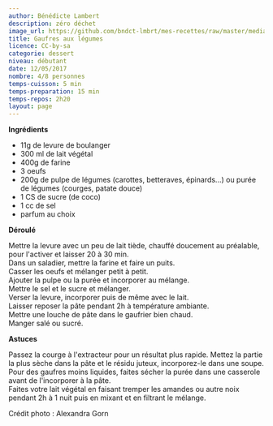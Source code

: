 ```yaml
---
author: Bénédicte Lambert
description: zéro déchet
image_url: https://github.com/bndct-lmbrt/mes-recettes/raw/master/medias/gaufre-pulpe.jpg
title: Gaufres aux légumes 
licence: CC-by-sa
categorie: dessert
niveau: débutant
date: 12/05/2017
nombre: 4/8 personnes
temps-cuisson: 5 min
temps-preparation: 15 min
temps-repos: 2h20
layout: page
---
```



**Ingrédients**  
 

* 11g de levure de boulanger
* 300 ml de lait végétal
* 400g de farine
* 3 oeufs
* 200g de pulpe de légumes (carottes, betteraves, épinards...) ou purée de légumes (courges, patate douce)
* 1 CS de sucre (de coco)
* 1 cc de sel
* parfum au choix


**Déroulé**

Mettre la levure avec un peu de lait tiède, chauffé doucement au préalable, pour l'activer et laisser 20 à 30 min.  
Dans un saladier, mettre la farine et faire un puits.  
Casser les oeufs et mélanger petit à petit.   
Ajouter la pulpe ou la purée et incorporer au mélange.  
Mettre le sel et le sucre et mélanger.  
Verser la levure, incorporer puis de même avec le lait.    
Laisser reposer la pâte pendant 2h à température ambiante.  
Mettre une louche de pâte dans le gaufrier bien chaud.  
Manger salé ou sucré.  


**Astuces** 

 Passez la courge à l'extracteur pour un résultat plus rapide. Mettez la partie la plus sèche dans la pâte et le résidu juteux, incorporez-le dans une soupe.   
Pour des gaufres moins liquides, faites sécher la purée dans une casserole avant de l'incorporer à la pâte.  
Faites votre lait végétal en faisant tremper les amandes ou autre noix pendant 2h à 1 nuit  puis en mixant et en filtrant le mélange.  

Crédit photo : Alexandra Gorn
